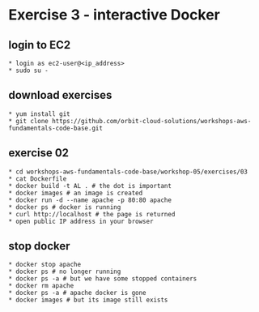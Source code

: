 # Exercise 3 - interactive Docker

## login to EC2
    * login as ec2-user@<ip_address>
    * sudo su -

## download exercises
    * yum install git
    * git clone https://github.com/orbit-cloud-solutions/workshops-aws-fundamentals-code-base.git

## exercise 02
    * cd workshops-aws-fundamentals-code-base/workshop-05/exercises/03
    * cat Dockerfile
    * docker build -t AL . # the dot is important
    * docker images # an image is created
    * docker run -d --name apache -p 80:80 apache
    * docker ps # docker is running
    * curl http://localhost # the page is returned
    * open public IP address in your browser

## stop docker
    * docker stop apache
    * docker ps # no longer running
    * docker ps -a # but we have some stopped containers
    * docker rm apache
    * docker ps -a # apache docker is gone
    * docker images # but its image still exists
